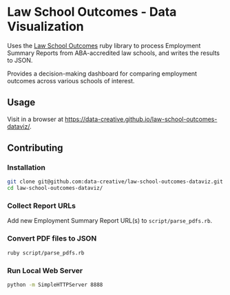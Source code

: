 # Law School Outcomes - Data Visualization

Uses the [Law School Outcomes](https://github.com/data-creative/law-school-outcomes-ruby) ruby library to process Employment Summary Reports from ABA-accredited law schools, and writes the results to JSON.

Provides a decision-making dashboard for comparing employment outcomes across various schools of interest.

## Usage

Visit in a browser at https://data-creative.github.io/law-school-outcomes-dataviz/.

## Contributing

### Installation

```` sh
git clone git@github.com:data-creative/law-school-outcomes-dataviz.git
cd law-school-outcomes-dataviz/
````

### Collect Report URLs

Add new Employment Summary Report URL(s) to `script/parse_pdfs.rb`.

### Convert PDF files to JSON

```` sh
ruby script/parse_pdfs.rb
````

### Run Local Web Server

```` sh
python -m SimpleHTTPServer 8888
````
